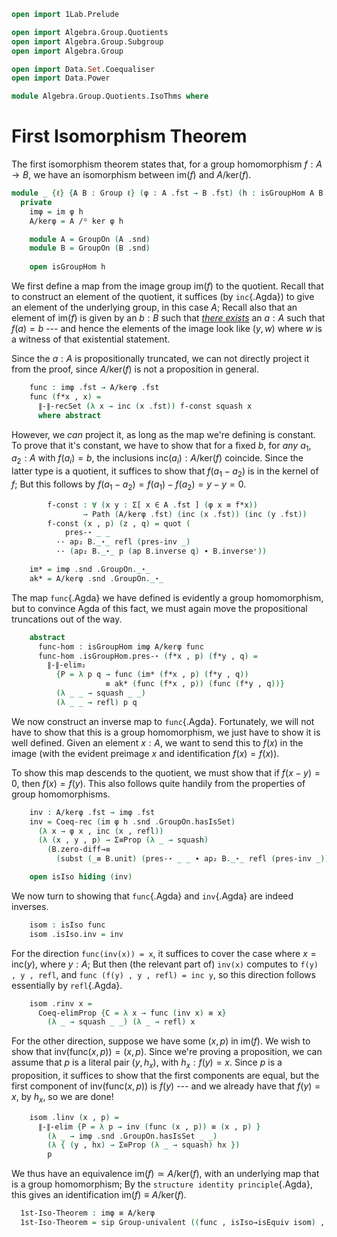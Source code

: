 ```agda
open import 1Lab.Prelude

open import Algebra.Group.Quotients
open import Algebra.Group.Subgroup
open import Algebra.Group

open import Data.Set.Coequaliser
open import Data.Power

module Algebra.Group.Quotients.IsoThms where
```

# First Isomorphism Theorem

The first isomorphism theorem states that, for a group homomorphism $f :
A \to B$, we have an isomorphism between $\mathrm{im}(f)$ and
$A/\mathrm{ker}(f)$.

```agda
module _ {ℓ} {A B : Group ℓ} (φ : A .fst → B .fst) (h : isGroupHom A B φ) where
  private
    imφ = im φ h
    A/kerφ = A /ᴳ ker φ h

    module A = GroupOn (A .snd)
    module B = GroupOn (B .snd)
      
    open isGroupHom h
```

We first define a map from the image group $\mathrm{im}(f)$ to the
quotient. Recall that to construct an element of the quotient, it
suffices (by `inc`{.Agda}) to give an element of the underlying group,
in this case $A$; Recall also that an element of $\mathrm{im}(f)$ is
given by an $b : B$ such that [_there exists_] an $a : A$ such that
$f(a) = b$ --- and hence the elements of the image look like $(y,w)$
where $w$ is a witness of that existential statement. 

Since the $a : A$ is propositionally truncated, we can not directly
project it from the proof, since $A/\mathrm{ker}(f)$ is not a
proposition in general.  

[_there exists_]: 1Lab.HIT.Truncation.html

```agda
    func : imφ .fst → A/kerφ .fst
    func (f*x , x) = 
      ∥-∥-recSet (λ x → inc (x .fst)) f-const squash x
      where abstract
```

However, we _can_ project it, as long as the map we're defining is
constant. To prove that it's constant, we have to show that for a fixed
$b$, for _any_ $a_1, a_2 : A$ with $f(a_i) = b$, the inclusions
$\mathrm{inc}(a_i) : A/\mathrm{ker}(f)$ coincide. Since the latter type
is a quotient, it suffices to show that $f(a_1 - a_2)$ is in the
kernel of $f$; But this follows by $f(a_1 - a_2) = f(a_1) - f(a_2)
= y - y = 0$.

```agda
        f-const : ∀ (x y : Σ[ x ∈ A .fst ] (φ x ≡ f*x)) 
                → Path (A/kerφ .fst) (inc (x .fst)) (inc (y .fst))
        f-const (x , p) (z , q) = quot (
            pres-⋆ _ _ 
          ·· ap₂ B._⋆_ refl (pres-inv _) 
          ·· (ap₂ B._⋆_ p (ap B.inverse q) ∙ B.inverseʳ))

    im* = imφ .snd .GroupOn._⋆_
    ak* = A/kerφ .snd .GroupOn._⋆_
```

The map `func`{.Agda} we have defined is evidently a group homomorphism,
but to convince Agda of this fact, we must again move the propositional
truncations out of the way.

```agda
    abstract
      func-hom : isGroupHom imφ A/kerφ func
      func-hom .isGroupHom.pres-⋆ (f*x , p) (f*y , q) = 
        ∥-∥-elim₂
          {P = λ p q → func (im* (f*x , p) (f*y , q)) 
                     ≡ ak* (func (f*x , p)) (func (f*y , q))} 
          (λ _ _ → squash _ _) 
          (λ _ _ → refl) p q
```

We now construct an inverse map to `func`{.Agda}. Fortunately, we will
not have to show that this is a group homomorphism, we just have to show
it is well defined. Given an element $x : A$, we want to send this to
$f(x)$ in the image (with the evident preimage $x$ and identification
$f(x) = f(x)$).

To show this map descends to the quotient, we must show that if $f(x -
y) = 0$, then $f(x) = f(y)$. This also follows quite handily from the
properties of group homomorphisms.

```agda
    inv : A/kerφ .fst → imφ .fst
    inv = Coeq-rec (im φ h .snd .GroupOn.hasIsSet) 
      (λ x → φ x , inc (x , refl))
      (λ (x , y , p) → Σ≡Prop (λ _ → squash) 
        (B.zero-diff→≡
          (subst (_≡ B.unit) (pres-⋆ _ _ ∙ ap₂ B._⋆_ refl (pres-inv _)) p)))

    open isIso hiding (inv)
```

We now turn to showing that `func`{.Agda} and `inv`{.Agda} are indeed
inverses. 

```agda
    isom : isIso func
    isom .isIso.inv = inv
```

For the direction `func(inv(x)) = x`, it suffices to cover the case
where $x = \mathrm{inc}(y)$, where $y : A$; But then (the relevant part
of) `inv(x)` computes to `f(y) , y , refl`, and `func (f(y) , y , refl)
= inc y`, so this direction follows essentially by `refl`{.Agda}.

```agda
    isom .rinv x =
      Coeq-elimProp {C = λ x → func (inv x) ≡ x} 
        (λ _ → squash _ _) (λ _ → refl) x
```

For the other direction, suppose we have some $(x, p)$ in
$\mathrm{im}(f)$. We wish to show that $\mathrm{inv}(\mathrm{func}(x,
p)) = (x, p)$. Since we're proving a proposition, we can assume that $p$
is a literal pair $(y, h_x)$, with $h_x : f(y) = x$. Since $p$ is a
proposition, it suffices to show that the first components are equal,
but the first component of $\mathrm{inv}(\mathrm{func}(x, p))$ is $f(y)$
--- and we already have that $f(y) = x$, by $h_x$, so we are done!

```agda
    isom .linv (x , p) =
      ∥-∥-elim {P = λ p → inv (func (x , p)) ≡ (x , p) } 
        (λ _ → imφ .snd .GroupOn.hasIsSet _ _) 
        (λ { (y , hx) → Σ≡Prop (λ _ → squash) hx }) 
        p
```

We thus have an equivalence $\mathrm{im}(f) \simeq A/\mathrm{ker}(f)$,
with an underlying map that is a group homomorphism; By the `structure
identity principle`{.Agda}, this gives an identification $\mathrm{im}(f)
\equiv A/\mathrm{ker}(f)$.

```agda
  1st-Iso-Theorem : imφ ≡ A/kerφ
  1st-Iso-Theorem = sip Group-univalent ((func , isIso→isEquiv isom) , func-hom)
```
